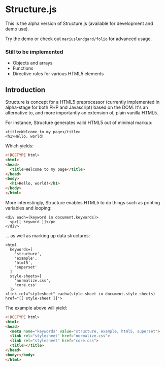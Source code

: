 Structure.js
============

This is the alpha version of Structure.js (available for development and demo use).

Try the demo or check out ```mariuslundgard/folio``` for advanced usage.


### Still to be implemented

* Objects and arrays
* Functions
* Directive rules for various HTML5 elements

## Introduction

Structure is concept for a HTML5 preprocessor (currently implemented in alpha-stage for both PHP and Javascript) based on the DOM. It's an alternative to, and more importantly an extension of, plain vanilla HTML5.

For instance, Structure generates valid HTML5 out of minimal markup:

```
<title>Welcome to my page</title>
<h1>Hello, world!
```

Which yields:

```html
<!DOCTYPE html>
<html>
<head>
  <title>Welcome to my page</title>
</head>
<body>
  <h1>Hello, world!</h1>
</body>
</html>
```

More interestingly, Structure enables HTML5 to do things such as printing variables and looping:

```
<div each=(keyword in document.keywords)>
  <p>[[ keyword ]]</p>
</div>
```

... as well as marking up data structures:

```
<html
  keywords=[
    'structure',
    'example',
    'html5',
    'superset'
  ]
  style-sheets=[
    'normalize.css',
    'core.css'
  ]>
<link rel="stylesheet" each=(style-sheet in document.style-sheets) href="[[ style-sheet ]]">
```

The example above will yield:

```html
<!DOCTYPE html>
<html>
<head>
  <meta name="keywords" value="structure, example, html5, superset">
  <link rel="stylesheet" href="normalize.css">
  <link rel="stylesheet" href="core.css">
  <title></title>
</head>
<body></body>
</html>
```
